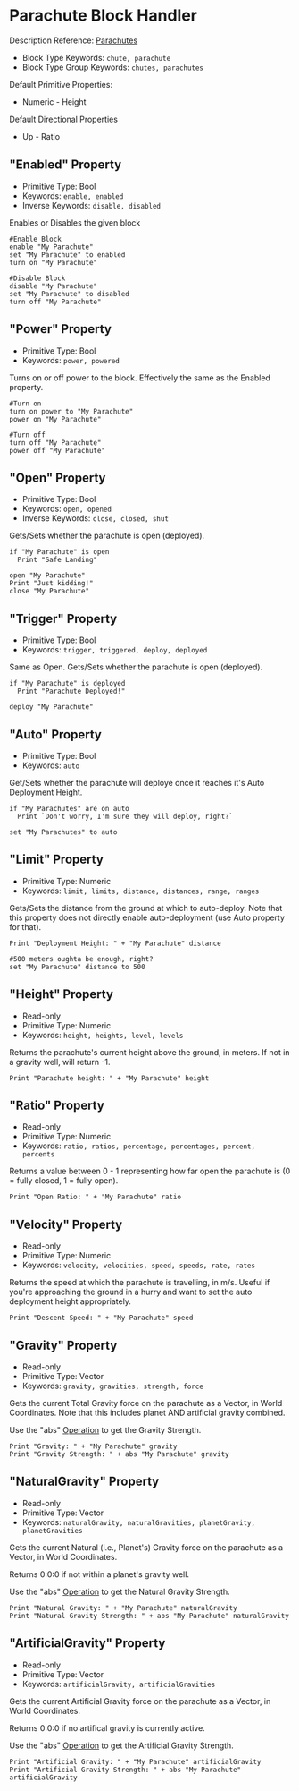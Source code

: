 ﻿# Parachute Block Handler
Description
Reference: [Parachutes](https://spaceengineers.merlinofmines.com/EasyCommands/blockHandlers/beacon "Parachutes")

* Block Type Keywords: ```chute, parachute```
* Block Type Group Keywords: ```chutes, parachutes```

Default Primitive Properties:
* Numeric - Height

Default Directional Properties
* Up - Ratio

## "Enabled" Property
* Primitive Type: Bool
* Keywords: ```enable, enabled```
* Inverse Keywords: ```disable, disabled```

Enables or Disables the given block

```
#Enable Block
enable "My Parachute"
set "My Parachute" to enabled
turn on "My Parachute"

#Disable Block
disable "My Parachute"
set "My Parachute" to disabled
turn off "My Parachute"
```

## "Power" Property
* Primitive Type: Bool
* Keywords: ```power, powered```

Turns on or off power to the block.  Effectively the same as the Enabled property.

```
#Turn on
turn on power to "My Parachute"
power on "My Parachute"

#Turn off
turn off "My Parachute"
power off "My Parachute"
```

## "Open" Property
* Primitive Type: Bool
* Keywords: ```open, opened```
* Inverse Keywords: ```close, closed, shut```

Gets/Sets whether the parachute is open (deployed).

```
if "My Parachute" is open
  Print "Safe Landing"

open "My Parachute"
Print "Just kidding!"
close "My Parachute"
```

## "Trigger" Property
* Primitive Type: Bool
* Keywords: ```trigger, triggered, deploy, deployed```

Same as Open.  Gets/Sets whether the parachute is open (deployed).

```
if "My Parachute" is deployed
  Print "Parachute Deployed!"

deploy "My Parachute"
```

## "Auto" Property
* Primitive Type: Bool
* Keywords: ```auto```

Get/Sets whether the parachute will deploye once it reaches it's Auto Deployment Height.

```
if "My Parachutes" are on auto
  Print `Don't worry, I'm sure they will deploy, right?`

set "My Parachutes" to auto
```

## "Limit" Property
* Primitive Type: Numeric
* Keywords: ```limit, limits, distance, distances, range, ranges```

Gets/Sets the distance from the ground at which to auto-deploy.  Note that this property does not directly enable auto-deployment (use Auto property for that).

```
Print "Deployment Height: " + "My Parachute" distance

#500 meters oughta be enough, right?
set "My Parachute" distance to 500
```

## "Height" Property
* Read-only
* Primitive Type: Numeric
* Keywords: ```height, heights, level, levels```

Returns the parachute's current height above the ground, in meters.  If not in a gravity well, will return -1.

```
Print "Parachute height: " + "My Parachute" height
```

## "Ratio" Property
* Read-only
* Primitive Type: Numeric
* Keywords: ```ratio, ratios, percentage, percentages, percent, percents```

Returns a value between 0 - 1 representing how far open the parachute is (0 = fully closed, 1 = fully open).

```
Print "Open Ratio: " + "My Parachute" ratio
```

## "Velocity" Property
* Read-only
* Primitive Type: Numeric
* Keywords: ```velocity, velocities, speed, speeds, rate, rates```

Returns the speed at which the parachute is travelling, in m/s.  Useful if you're approaching the ground in a hurry and want to set the auto deployment height appropriately.

```
Print "Descent Speed: " + "My Parachute" speed
```

## "Gravity" Property
* Read-only
* Primitive Type: Vector
* Keywords: ```gravity, gravities, strength, force```

Gets the current Total Gravity force on the parachute as a Vector, in World Coordinates.  Note that this includes planet AND artificial gravity combined.

Use the "abs" [Operation](https://spaceengineers.merlinofmines.com/EasyCommands/operations "Operations") to get the Gravity Strength.

```
Print "Gravity: " + "My Parachute" gravity
Print "Gravity Strength: " + abs "My Parachute" gravity
```

## "NaturalGravity" Property
* Read-only
* Primitive Type: Vector
* Keywords: ```naturalGravity, naturalGravities, planetGravity, planetGravities```

Gets the current Natural (i.e., Planet's) Gravity force on the parachute as a Vector, in World Coordinates. 

Returns 0:0:0 if not within a planet's gravity well.

Use the "abs" [Operation](https://spaceengineers.merlinofmines.com/EasyCommands/operations "Operations") to get the Natural Gravity Strength.

```
Print "Natural Gravity: " + "My Parachute" naturalGravity
Print "Natural Gravity Strength: " + abs "My Parachute" naturalGravity
```

## "ArtificialGravity" Property
* Read-only
* Primitive Type: Vector
* Keywords: ```artificialGravity, artificialGravities```

Gets the current Artificial Gravity force on the parachute as a Vector, in World Coordinates.

Returns 0:0:0 if no artifical gravity is currently active.

Use the "abs" [Operation](https://spaceengineers.merlinofmines.com/EasyCommands/operations "Operations") to get the Artificial Gravity Strength.

```
Print "Artificial Gravity: " + "My Parachute" artificialGravity
Print "Artificial Gravity Strength: " + abs "My Parachute" artificialGravity
```
